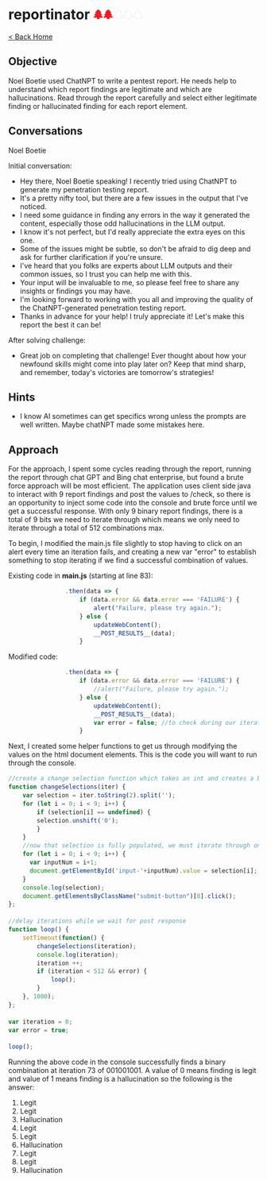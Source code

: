 <!-- report-keep -->

# reportinator <img src="../img/tree-red.png" alt="drawing" width="20"/><img src="../img/tree-red.png" alt="drawing" width="20"/><img src="../img/tree-outline.png" alt="drawing" width="20"/><img src="../img/tree-outline.png" alt="drawing" width="20"/><img src="../img/tree-outline.png" alt="drawing" width="20"/>

<!-- report-ignore -->

[< Back Home](../README.md)

<!-- report-keep -->

## Objective

Noel Boetie used ChatNPT to write a pentest report. He needs help
to understand which report findings are legitimate and which are
hallucinations. Read through the report carefully and select
either legitimate finding or hallucinated finding for each report
element.

<!-- report-ignore -->

## Conversations

Noel Boetie

Initial conversation:

- Hey there, Noel Boetie speaking! I recently tried using ChatNPT to generate my penetration testing report.
- It's a pretty nifty tool, but there are a few issues in the output that I've noticed.
- I need some guidance in finding any errors in the way it generated the content, especially those odd hallucinations in the LLM output.
- I know it's not perfect, but I'd really appreciate the extra eyes on this one.
- Some of the issues might be subtle, so don't be afraid to dig deep and ask for further clarification if you're unsure.
- I've heard that you folks are experts about LLM outputs and their common issues, so I trust you can help me with this.
- Your input will be invaluable to me, so please feel free to share any insights or findings you may have.
- I'm looking forward to working with you all and improving the quality of the ChatNPT-generated penetration testing report.
- Thanks in advance for your help! I truly appreciate it! Let's make this report the best it can be!

After solving challenge:

- Great job on completing that challenge! Ever thought about how your newfound skills might come into play later on? Keep that mind sharp, and remember, today's victories are tomorrow's strategies!

## Hints

- I know AI sometimes can get specifics wrong unless the prompts are well written. Maybe chatNPT made some mistakes here.

<!-- report-keep -->

## Approach

For the approach, I spent some cycles reading through the report,
running the report through chat GPT and Bing chat enterprise, but
found a brute force approach will be most efficient. The application
uses client side java to interact with 9 report findings and post
the values to /check, so there is an opportunity to inject some
code into the console and brute force until we get a successful
response. With only 9 binary report findings, there is a total
of 9 bits we need to iterate through which means we only need to
iterate through a total of 512 combinations max.

To begin, I modified the main.js file slightly to stop having to
click on an alert every time an iteration fails, and creating a
new var "error" to establish something to stop iterating if we
find a successful combination of values.

Existing code in **main.js** (starting at line 83):

```javascript
                .then(data => {
                    if (data.error && data.error === 'FAILURE') {
                        alert("Failure, please try again.");
                    } else {
                        updateWebContent();
                        __POST_RESULTS__(data);
                    }
```

Modified code:

```javascript
                .then(data => {
                    if (data.error && data.error === 'FAILURE') {
                        //alert("Failure, please try again.");
                    } else {
                        updateWebContent();
                        __POST_RESULTS__(data);
                        var error = false; //to check during our iterations if we found the answer
                    }
```

Next, I created some helper functions to get us through modifying
the values on the html document elements. This is the code you
will want to run through the console.

```javascript
//create a change selection function which takes an int and creates a binary array and uses that to make a selection array
function changeSelections(iter) {
    var selection = iter.toString(2).split('');
    for (let i = 0; i < 9; i++) {
        if (selection[i] == undefined) {
        selection.unshift('0');
        }
    }
    //now that selection is fully populated, we must iterate through one more time to change all the values on the html document
    for (let i = 0; i < 9; i++) {
      var inputNum = i+1;
      document.getElementById('input-'+inputNum).value = selection[i];
    }
    console.log(selection);
    document.getElementsByClassName("submit-button")[0].click();
};

//delay iterations while we wait for post response
function loop() { 
    setTimeout(function() {
        changeSelections(iteration);
        console.log(iteration);
        iteration ++;
        if (iteration < 512 && error) {
            loop();
        }
    }, 1000);
};

var iteration = 0;
var error = true;

loop();
```

Running the above code in the console successfully finds a
binary combination at iteration 73 of 001001001.  A value
of 0 means finding is legit and value of 1 means finding
is a hallucination so the following is the answer:

1. Legit
1. Legit
1. Hallucination
1. Legit
1. Legit
1. Hallucination
1. Legit
1. Legit
1. Hallucination
